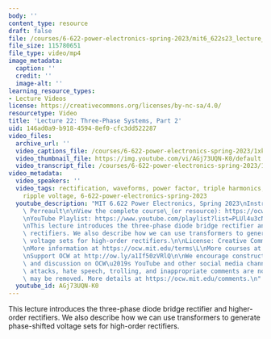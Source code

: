 ```yaml
---
body: ''
content_type: resource
draft: false
file: /courses/6-622-power-electronics-spring-2023/mit6_622s23_lecture_22_360p_16_9.mp4
file_size: 115780651
file_type: video/mp4
image_metadata:
  caption: ''
  credit: ''
  image-alt: ''
learning_resource_types:
- Lecture Videos
license: https://creativecommons.org/licenses/by-nc-sa/4.0/
resourcetype: Video
title: 'Lecture 22: Three-Phase Systems, Part 2'
uid: 146ad0a9-b918-4594-8ef0-cfc3dd522287
video_files:
  archive_url: ''
  video_captions_file: /courses/6-622-power-electronics-spring-2023/1xkhgaQkj9GF9YBkoBeZebQGd4eXMkdXZ_transcript.webvtt
  video_thumbnail_file: https://img.youtube.com/vi/AGj73UQN-K0/default.jpg
  video_transcript_file: /courses/6-622-power-electronics-spring-2023/1xkhgaQkj9GF9YBkoBeZebQGd4eXMkdXZ_transcript.pdf
video_metadata:
  video_speakers: ''
  video_tags: rectification, waveforms, power factor, triple harmonics, phase-shift,
    ripple voltage, 6-622-power-electronics-spring-2023
  youtube_description: "MIT 6.622 Power Electronics, Spring 2023\nInstructor: David\
    \ Perreault\n\nView the complete course\_(or resource): https://ocw.mit.edu/courses/6-622-power-electronics-spring-2023/\L\
    \nYouTube Playlist: https://www.youtube.com/playlist?list=PLUl4u3cNGP62UTc77mJoubhDELSC8lfR0\n\
    \nThis lecture introduces the three-phase diode bridge rectifier and higher-order\
    \ rectifiers. We also describe how we can use transformers to generate phase-shifted\
    \ voltage sets for high-order rectifiers.\n\nLicense: Creative Commons BY-NC-SA\L\
    \nMore information at https://ocw.mit.edu/terms\L\nMore courses at https://ocw.mit.edu\n\
    \nSupport OCW at http://ow.ly/a1If50zVRlQ\n\nWe encourage constructive comments\
    \ and discussion on OCW\u2019s YouTube and other social media channels. Personal\
    \ attacks, hate speech, trolling, and inappropriate comments are not allowed and\
    \ may be removed. More details at https://ocw.mit.edu/comments.\n"
  youtube_id: AGj73UQN-K0
---
```

This lecture introduces the three-phase diode bridge rectifier and higher-order rectifiers. We also describe how we can use transformers to generate phase-shifted voltage sets for high-order rectifiers.